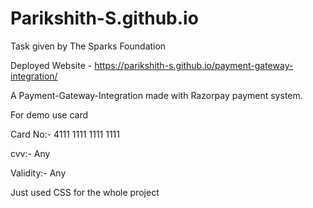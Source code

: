 # Parikshith-S.github.io

Task given by The Sparks Foundation

Deployed Website - https://parikshith-s.github.io/payment-gateway-integration/

A Payment-Gateway-Integration made with Razorpay payment system.

For demo use card

Card No:- 4111 1111 1111 1111

cvv:- Any

Validity:- Any

Just used CSS for the whole project
